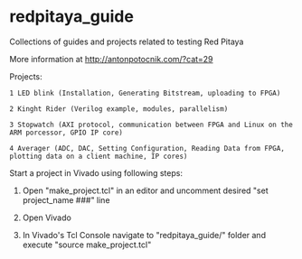 # redpitaya_guide
Collections of guides and projects related to testing Red Pitaya

More information at http://antonpotocnik.com/?cat=29


Projects:

	1 LED blink (Installation, Generating Bitstream, uploading to FPGA)

	2 Kinght Rider (Verilog example, modules, parallelism)
	
	3 Stopwatch (AXI protocol, communication between FPGA and Linux on the ARM porcessor, GPIO IP core)
	
	4 Averager (ADC, DAC, Setting Configuration, Reading Data from FPGA, plotting data on a client machine, IP cores)
	
	
	
Start a project in Vivado using following steps:

1. Open "make_project.tcl" in an editor and uncomment desired "set project_name ###" line

2. Open Vivado

3. In Vivado's Tcl Console navigate to "redpitaya_guide/" folder and execute "source make_project.tcl"

